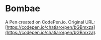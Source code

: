 # Bombae

A Pen created on CodePen.io. Original URL: [https://codepen.io/chatiaro/pen/bGBmxza](https://codepen.io/chatiaro/pen/bGBmxza).


